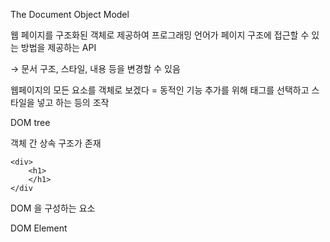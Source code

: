 The Document Object Model

웹 페이지를 구조화된 객체로 제공하여 프로그래밍 언어가 페이지 구조에 접근할 수 있는 방법을 제공하는 API

→ 문서 구조, 스타일, 내용 등을 변경할 수 있음

웹페이지의 모든 요소를 객체로 보겠다 = 동적인 기능 추가를 위해
태그를 선택하고 스타일을 넣고 하는 등의 조작

DOM tree

객체 간 상속 구조가 존재
```
<div>
	<h1>
	</h1>
</div
```

DOM 을 구성하는 요소

DOM Element